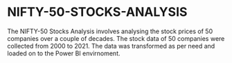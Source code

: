 # NIFTY-50-STOCKS-ANALYSIS

The NIFTY-50 Stocks Analysis involves analysing the stock prices of 50 companies over a couple of decades. The stock data of 50 companies were collected from 2000 to 2021. The data was transformed as per need and loaded on to the Power BI envirnoment. 
